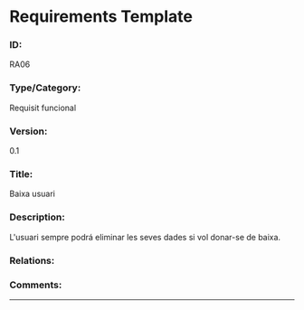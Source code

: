 # Requirements Template
### ID: 
RA06
### Type/Category: 
Requisit funcional 
### Version: 
0.1
### Title: 
Baixa usuari
### Description: 
L'usuari sempre podrá eliminar les seves dades si vol donar-se de baixa.
### Relations: 
### Comments: 
---